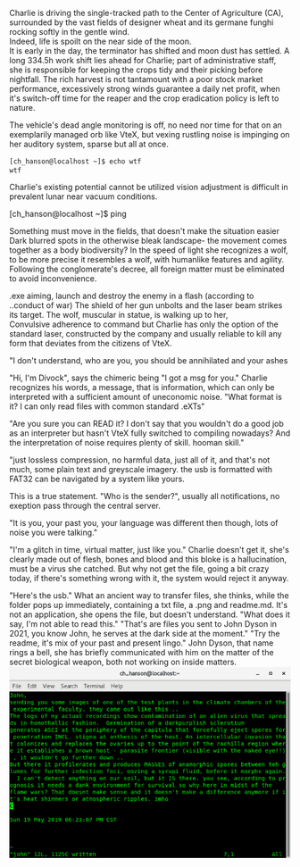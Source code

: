 Charlie is driving the single-tracked path to the Center of Agriculture (CA),
 surrounded by the vast fields of designer wheat and its germane funghi 
rocking softly in the gentle wind.<br>
Indeed, life is spoilt on the near side of the moon.<br>
It is early in the day, the terminator has shifted and moon dust has settled. A long 334.5h work shift lies ahead for Charlie; 
part of administrative staff, she is responsible for keeping the crops tidy and their picking before nightfall.
The rich harvest is not tantamount with a poor stock market performance, 
excessively strong winds guarantee a daily net profit, when it's switch-off time for the reaper and the crop eradication policy is left to nature. 

The vehicle's dead angle monitoring is off, no need nor time for that on an exemplarily managed orb like VteX, but vexing rustling noise is impinging on her auditory system, sparse but all at once. 

```
[ch_hanson@localhost ~]$ echo wtf
wtf
```
Charlie's existing potential cannot be utilized vision adjustment is difficult in prevalent lunar near vacuum conditions.

[ch_hanson@localhost ~]$ ping

Something must move in the fields, that doesn't make the situation easier
Dark blurred spots in the otherwise bleak landscape- 
the movement comes together as a body
biodiversity?
In the speed of light she recognizes a wolf, to be more precise it resembles a wolf, with humanlike features and agility.
Following the conglomerate's decree, all foreign matter must be eliminated to avoid inconvenience.

.exe aiming, launch and destroy the enemy in a flash (according to ..conduct of war)
The shield of her gun unbolts and the laser beam strikes its target.
The wolf, muscular in statue, is walking up to her,  
Convulsive adherence to command 
but Charlie has only the option of the standard laser, constructed by the company and usually reliable to kill any form that deviates from the citizens of VteX. 

"I don't understand, who are you, you should be annihilated and your ashes

"Hi, I'm Divock", says the chimeric being "I got a msg for you." 
Charlie recognizes his words, a message,
 that is information, which can only be interpreted with a sufficient amount of uneconomic noise. 
"What format is it? I can only read files with common standard .eXTs"

"Are you sure you can READ it? 
I don't say that you wouldn't do a good job as an interpreter but hasn't VteX fully switched to compiling nowadays? 
And the interpretation of noise requires plenty of skill. hooman skill."

"just lossless compression, no harmful data, just all of it, and that's not much, some plain text and greyscale imagery. 
the usb is formatted with FAT32 can be navigated by a system like yours. 

This is a true statement.
"Who is the sender?", usually all notifications, no exeption pass through the central server. 

"It is you, your past you, your language was different then though, lots of noise you were talking."

"I'm a glitch in time, virtual matter, just like you." 
Charlie doesn't get it, she's clearly made out of flesh, bones and blood and this bloke is a hallucination, must be a virus she catched. 
But why not get the file, going a bit crazy today,
if there's something wrong with it, the system would reject it anyway. 

 "Here's the usb." What an ancient way to transfer files, she thinks, while the folder pops up immediately, containing a txt file, a .png and readme.md. It's not an application, she opens the file, but doesn't understand. "What does it say, I'm not able to read this."
"That's are files you sent to John Dyson in 2021, you know John, he serves at the dark side at the moment." "Try the readme, it's mix of your past and present lingo." John Dyson, that name rings a bell, she has briefly communicated with him on the matter of the secret biological weapon, both not working on inside matters.
![](images\letter.gif)
